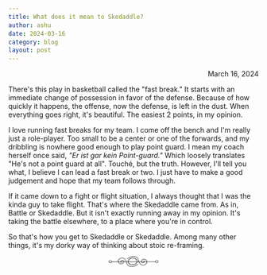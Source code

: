 ```yaml
---
title: What does it mean to Skedaddle?
author: ashu
date: 2024-03-16
category: blog
layout: post
---
```

<div class="date" style="text-align: right;">March 16, 2024</div>

There's this play in basketball called the "fast break." It starts with an immediate change of possession in favor of the defense. Because of how quickly it happens, the offense, now the defense, is left in the dust. When everything goes right, it's beautiful. The easiest 2 points, in my opinion.

I love running fast breaks for my team. I come off the bench and I'm really just a role-player. Too small to be a center or one of the forwards, and my dribbling is nowhere good enough to play point guard. I mean my coach herself once said, *"Er ist gar kein Point-guard."* Which loosely translates "He's not a point guard at all". Touché, but the truth. However, I'll tell you what, I believe I can lead a fast break or two. I just have to make a good judgement and hope that my team follows through.

If it came down to a fight or flight situation, I always thought that I was the kinda guy to take flight. That's where the Skedaddle came from. As in, Battle or Skedaddle. But it isn't exactly running away in my opinion. It's taking the battle elsewhere, to a place where you're in control. 

So that's how you get to Skedaddle or Skedaddle.  Among many other things, it's my dorky way of thinking about stoic re-framing. 

<div style="display: flex; justify-content: center;">
  <img src="/assets/images/230617-page-ending-flourish.png" alt="image" style="max-width: 100px;">
</div>